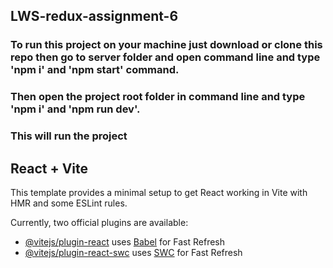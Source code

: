 ## LWS-redux-assignment-6
### To run this project on your machine just download or clone this repo then go to server folder and open command line and type 'npm i' and 'npm start' command.
### Then open the project root folder in command line and type 'npm i' and 'npm run dev'.
### This will run the project

## React + Vite

This template provides a minimal setup to get React working in Vite with HMR and some ESLint rules.

Currently, two official plugins are available:

- [@vitejs/plugin-react](https://github.com/vitejs/vite-plugin-react/blob/main/packages/plugin-react/README.md) uses [Babel](https://babeljs.io/) for Fast Refresh
- [@vitejs/plugin-react-swc](https://github.com/vitejs/vite-plugin-react-swc) uses [SWC](https://swc.rs/) for Fast Refresh
